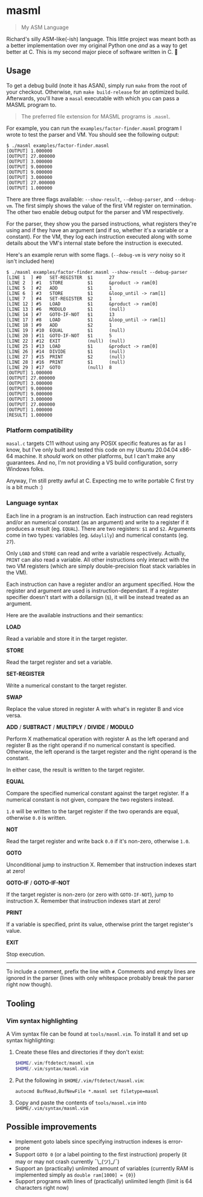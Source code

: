 # masml

> My ASM Language

Richard's silly ASM-like(-ish) language. This little project was meant both as a better
implementation over my original Python one *and* as a way to get better at C. This is my
second major piece of software written in C. 🎉

## Usage

To get a debug build (note it has ASAN), simply run `make` from the root of your checkout.
Otherwise, run `make build-release` for an optimized build. Afterwards, you'll have a
`masal` executable with which you can pass a MASML program to.

> The preferred file extension for MASML programs is `.masml`.

For example, you can run the `examples/factor-finder.masml` program I wrote to test the
parser and VM. You should see the following output:

```console
$ ./masml examples/factor-finder.masml
[OUTPUT] 1.000000
[OUTPUT] 27.000000
[OUTPUT] 3.000000
[OUTPUT] 9.000000
[OUTPUT] 9.000000
[OUTPUT] 3.000000
[OUTPUT] 27.000000
[OUTPUT] 1.000000
```

There are three flags available: `--show-result`, `--debug-parser`, and `--debug-vm`. The
first simply shows the value of the first VM register on termination. The other two enable
debug output for the parser and VM respectively.

For the parser, they show you the parsed instructions, what registers they're using and if
they have an argument (and if so, whether it's a variable or a constant). For the VM, they
log each instruction executed along with some details about the VM's internal state before
the instruction is executed.

Here's an example rerun with some flags. (`--debug-vm` is *very* noisy so it isn't
included here)

```console
$ ./masml examples/factor-finder.masml --show-result --debug-parser
[LINE 1  ] #0   SET-REGISTER  $1      27
[LINE 2  ] #1   STORE         $1      &product -> ram[0]
[LINE 5  ] #2   ADD           $1      1
[LINE 6  ] #3   STORE         $1      &loop_until -> ram[1]
[LINE 7  ] #4   SET-REGISTER  $2      1
[LINE 12 ] #5   LOAD          $1      &product -> ram[0]
[LINE 13 ] #6   MODULO        $1      (null)
[LINE 14 ] #7   GOTO-IF-NOT   $1      13
[LINE 17 ] #8   LOAD          $1      &loop_until -> ram[1]
[LINE 18 ] #9   ADD           $2      1
[LINE 19 ] #10  EQUAL         $1      (null)
[LINE 20 ] #11  GOTO-IF-NOT   $1      5
[LINE 22 ] #12  EXIT          (null)  (null)
[LINE 25 ] #13  LOAD          $1      &product -> ram[0]
[LINE 26 ] #14  DIVIDE        $1      (null)
[LINE 27 ] #15  PRINT         $2      (null)
[LINE 28 ] #16  PRINT         $1      (null)
[LINE 29 ] #17  GOTO          (null)  8
[OUTPUT] 1.000000
[OUTPUT] 27.000000
[OUTPUT] 3.000000
[OUTPUT] 9.000000
[OUTPUT] 9.000000
[OUTPUT] 3.000000
[OUTPUT] 27.000000
[OUTPUT] 1.000000
[RESULT] 1.000000
```

### Platform compatibility

`masal.c` targets C11 without using any POSIX specific features as far as I know, but I've
only built and tested this code on my Ubuntu 20.04.04 x86-64 machine. It *should* work on
other platforms, but I can't make any guarantees. And no, I'm not providing a VS build
configuration, sorry Windows folks.

Anyway, I'm still pretty awful at C. Expecting me to write portable C first try is a bit
much :)

### Language syntax

Each line in a program is an instruction. Each instruction can read registers and/or an
numerical constant (as an argument) and write to a register if it produces a result (eg.
`EQUAL`). There are two registers: `$1` and `$2`. Arguments come in two types: variables
(eg. `&daylily`) and numerical constants (eg. `27`).

Only `LOAD` and `STORE` can read and write a variable respectively. Actually, `PRINT` can
also read a variable. All other instructions only interact with the two VM registers
(which are simply double-precision float stack variables in the VM).

Each instruction can have a register and/or an argument specified. How the register and
argument are used is instruction-dependant. If a register specifier doesn't start with a
dollarsign (`$`), it will be instead treated as an argument.

Here are the available instructions and their semantics:

**LOAD**

Read a variable and store it in the target register.

**STORE**

Read the target register and set a variable.

**SET-REGISTER**

Write a numerical constant to the target register.

**SWAP**

Replace the value stored in register A with what's in register B and vice versa.

**ADD** / **SUBTRACT** / **MULTIPLY** / **DIVIDE** / **MODULO**

Perform X mathematical operation with register A as the left operand and register B as the
right operand if no numerical constant is specified. Otherwise, the left operand is the
target register and the right operand is the constant.

In either case, the result is written to the target register.

**EQUAL**

Compare the specified numerical constant against the target register. If a numerical
constant is not given, compare the two registers instead.

`1.0` will be written to the target register if the two operands are equal, otherwise
`0.0` is written.

**NOT**

Read the target register and write back `0.0` if it's non-zero, otherwise `1.0`.

**GOTO**

Unconditional jump to instruction X. Remember that instruction indexes start at zero!

**GOTO-IF** / **GOTO-IF-NOT**

If the target register is non-zero (or zero with `GOTO-IF-NOT`), jump to instruction X.
Remember that instruction indexes start at zero!

**PRINT**

If a variable is specified, print its value, otherwise print the target register's value.

**EXIT**

Stop execution.

______________________________________________________________________

To include a comment, prefix the line with `#`. Comments and empty lines are ignored in
the parser (lines with only whitespace probably break the parser right now though).

## Tooling

### Vim syntax highlighting

A Vim syntax file can be found at `tools/masml.vim`. To install it and set up syntax
highlighting:

1. Create these files and directories if they don't exist:

   ```php
   $HOME/.vim/ftdetect/masml.vim
   $HOME/.vim/syntax/masml.vim
   ```

1. Put the following in `$HOME/.vim/ftdetect/masml.vim`:

   ```vim
   autocmd BufRead,BufNewFile *.masml set filetype=masml
   ```

1. Copy and paste the contents of `tools/masml.vim` into `$HOME/.vim/syntax/masml.vim`

## Possible improvements

- Implement goto labels since specifying instruction indexes is error-prone
- Support `GOTO 0` (or a label pointing to the first instruction) properly (it may or may
  not crash currently ¯\\\_(ツ)\_/¯)
- Support an (practically) unlimited amount of variables (currently RAM is implemented
  simply as `double ram[1000] = {0}`)
- Support programs with lines of (practically) unlimited length (limit is 64 characters
  right now)
